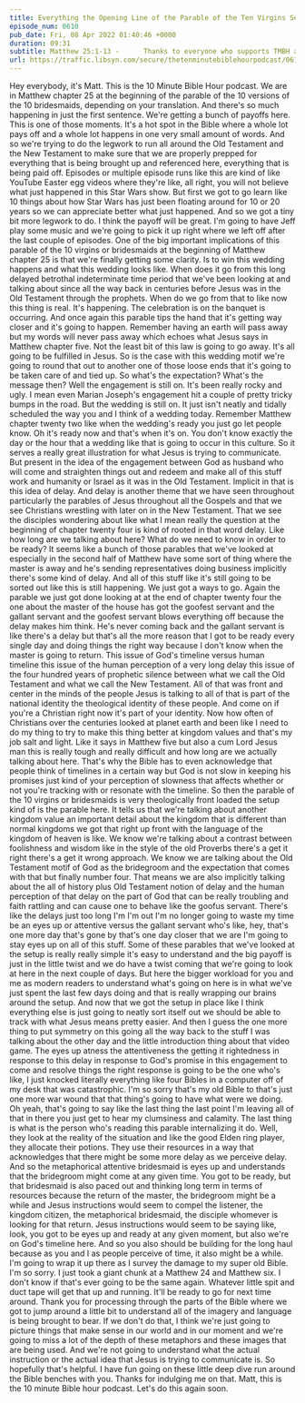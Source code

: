 ```yaml
---
title: Everything the Opening Line of the Parable of the Ten Virgins Seems to be Setting Up
episode_num: 0610
pub_date: Fri, 08 Apr 2022 01:40:46 +0000
duration: 09:31
subtitle: Matthew 25:1-13 -      Thanks to everyone who supports TMBH at  You're the reason we can all do this together!  Music written and performed by .
url: https://traffic.libsyn.com/secure/thetenminutebiblehourpodcast/0610_-_Everything_the_Opening_Line_of_the_Parable_of_the_Ten_Virgins_Seems_to_be_Setting_Up.mp3
---
```


 Hey everybody, it's Matt. This is the 10 Minute Bible Hour podcast. We are in Matthew chapter 25 at the beginning of the parable of the 10 versions of the 10 bridesmaids, depending on your translation. And there's so much happening in just the first sentence. We're getting a bunch of payoffs here. This is one of those moments. It's a hot spot in the Bible where a whole lot pays off and a whole lot happens in one very small amount of words. And so we're trying to do the legwork to run all around the Old Testament and the New Testament to make sure that we are properly prepped for everything that is being brought up and referenced here, everything that is being paid off. Episodes or multiple episode runs like this are kind of like YouTube Easter egg videos where they're like, all right, you will not believe what just happened in this Star Wars show. But first we got to go learn like 10 things about how Star Wars has just been floating around for 10 or 20 years so we can appreciate better what just happened. And so we got a tiny bit more legwork to do. I think the payoff will be great. I'm going to have Jeff play some music and we're going to pick it up right where we left off after the last couple of episodes. One of the big important implications of this parable of the 10 virgins or bridesmaids at the beginning of Matthew chapter 25 is that we're finally getting some clarity. Is to win this wedding happens and what this wedding looks like. When does it go from this long delayed betrothal indeterminate time period that we've been looking at and talking about since all the way back in centuries before Jesus was in the Old Testament through the prophets. When do we go from that to like now this thing is real. It's happening. The celebration is on the banquet is occurring. And once again this parable tips the hand that it's getting way closer and it's going to happen. Remember having an earth will pass away but my words will never pass away which echoes what Jesus says in Matthew chapter five. Not the least bit of this law is going to go away. It's all going to be fulfilled in Jesus. So is the case with this wedding motif we're going to round that out to another one of those loose ends that it's going to be taken care of and tied up. So what's the expectation? What's the message then? Well the engagement is still on. It's been really rocky and ugly. I mean even Marian Joseph's engagement hit a couple of pretty tricky bumps in the road. But the wedding is still on. It just isn't neatly and tidally scheduled the way you and I think of a wedding today. Remember Matthew chapter twenty two like when the wedding's ready you just go let people know. Oh it's ready now and that's when it's on. You don't know exactly the day or the hour that a wedding like that is going to occur in this culture. So it serves a really great illustration for what Jesus is trying to communicate. But present in the idea of the engagement between God as husband who will come and straighten things out and redeem and make all of this stuff work and humanity or Israel as it was in the Old Testament. Implicit in that is this idea of delay. And delay is another theme that we have seen throughout particularly the parables of Jesus throughout all the Gospels and that we see Christians wrestling with later on in the New Testament. That we see the disciples wondering about like what I mean really the question at the beginning of chapter twenty four is kind of rooted in that word delay. Like how long are we talking about here? What do we need to know in order to be ready? It seems like a bunch of those parables that we've looked at especially in the second half of Matthew have some sort of thing where the master is away and he's sending representatives doing business implicitly there's some kind of delay. And all of this stuff like it's still going to be sorted out like this is still happening. We just got a ways to go. Again the parable we just got done looking at at the end of chapter twenty four the one about the master of the house has got the goofest servant and the gallant servant and the goofest servant blows everything off because the delay makes him think. He's never coming back and the gallant servant is like there's a delay but that's all the more reason that I got to be ready every single day and doing things the right way because I don't know when the master is going to return. This issue of God's timeline versus human timeline this issue of the human perception of a very long delay this issue of the four hundred years of prophetic silence between what we call the Old Testament and what we call the New Testament. All of that was front and center in the minds of the people Jesus is talking to all of that is part of the national identity the theological identity of these people. And come on if you're a Christian right now it's part of your identity. Now how often of Christians over the centuries looked at planet earth and been like I need to do my thing to try to make this thing better at kingdom values and that's my job salt and light. Like it says in Matthew five but also a cum Lord Jesus man this is really tough and really difficult and how long are we actually talking about here. That's why the Bible has to even acknowledge that people think of timelines in a certain way but God is not slow in keeping his promises just kind of your perception of slowness that affects whether or not you're tracking with or resonate with the timeline. So then the parable of the 10 virgins or bridesmaids is very theologically front loaded the setup kind of is the parable here. It tells us that we're talking about another kingdom value an important detail about the kingdom that is different than normal kingdoms we got that right up front with the language of the kingdom of heaven is like. We know we're talking about a contrast between foolishness and wisdom like in the style of the old Proverbs there's a get it right there's a get it wrong approach. We know we are talking about the Old Testament motif of God as the bridegroom and the expectation that comes with that but finally number four. That means we are also implicitly talking about the all of history plus Old Testament notion of delay and the human perception of that delay on the part of God that can be really troubling and faith rattling and can cause one to behave like the goofus servant. There's like the delays just too long I'm I'm out I'm no longer going to waste my time be an eyes up or attentive versus the gallant servant who's like, hey, that's one more day that's gone by that's one day closer that we are I'm going to stay eyes up on all of this stuff. Some of these parables that we've looked at the setup is really really simple it's easy to understand and the big payoff is just in the little twist and we do have a twist coming that we're going to look at here in the next couple of days. But here the bigger workload for you and me as modern readers to understand what's going on here is in what we've just spent the last few days doing and that is really wrapping our brains around the setup. And now that we got the setup in place like I think everything else is just going to neatly sort itself out we should be able to track with what Jesus means pretty easier. And then I guess the one more thing to put symmetry on this going all the way back to the stuff I was talking about the other day and the little introduction thing about that video game. The eyes up atness the attentiveness the getting it rightedness in response to this delay in response to God's promise in this engagement to come and resolve things the right response is going to be the one who's like, I just knocked literally everything like four Bibles in a computer off of my desk that was catastrophic. I'm so sorry that's my old Bible to that's just one more war wound that that thing's going to have what were we doing. Oh yeah, that's going to say like the last thing the last point I'm leaving all of that in there you just get to hear my clumsiness and calamity. The last thing is what is the person who's reading this parable internalizing it do. Well, they look at the reality of the situation and like the good Elden ring player, they allocate their potions. They use their resources in a way that acknowledges that there might be some more delay as we perceive delay. And so the metaphorical attentive bridesmaid is eyes up and understands that the bridegroom might come at any given time. You got to be ready, but that bridesmaid is also paced out and thinking long term in terms of resources because the return of the master, the bridegroom might be a while and Jesus instructions would seem to compel the listener, the kingdom citizen, the metaphorical bridesmaid, the disciple whomever is looking for that return. Jesus instructions would seem to be saying like, look, you got to be eyes up and ready at any given moment, but also we're on God's timeline here. And so you also should be building for the long haul because as you and I as people perceive of time, it also might be a while. I'm going to wrap it up there as I survey the damage to my super old Bible. I'm so sorry. I just took a giant chunk at a Matthew 24 and Matthew six. I don't know if that's ever going to be the same again. Whatever little spit and duct tape will get that up and running. It'll be ready to go for next time around. Thank you for processing through the parts of the Bible where we got to jump around a little bit to understand all of the imagery and language is being brought to bear. If we don't do that, I think we're just going to picture things that make sense in our world and in our moment and we're going to miss a lot of the depth of these metaphors and these images that are being used. And we're not going to understand what the actual instruction or the actual idea that Jesus is trying to communicate is. So hopefully that's helpful. I have fun going on these little deep dive run around the Bible benches with you. Thanks for indulging me on that. Matt, this is the 10 minute Bible hour podcast. Let's do this again soon.